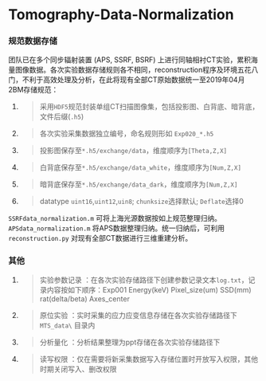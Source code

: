 # Tomography-Data-Normalization

### 规范数据存储

团队已在多个同步辐射装置 (APS, SSRF, BSRF) 上进行同轴相衬CT实验，累积海量图像数据。各次实验数据存储规则各不相同，reconstruction程序及环境五花八门，不利于高效处理及分析，在此将现有全部CT原始数据统一至2019年04月2BM存储规范：

1. > 采用`HDF5`规范封装单组CT扫描图像集，包括投影图、白背底、暗背底，文件后缀(`.h5`)

2. > 各次实验采集数据独立编号，命名规则形如 `Exp020_*.h5`

3. > 投影图保存至`*.h5/exchange/data`，维度顺序为`[Theta,Z,X]`

4. > 白背底保存至`*.h5/exchange/data_white`，维度顺序为`[Num,Z,X]`

5. > 暗背底保存至`*.h5/exchange/data_dark`，维度顺序为`[Num,Z,X]`

6. > datatype `uint16`,`uint12`,`uin8`; `chunksize`选择默认; `Deflate`选择0

`SSRFdata_normalization.m` 可将上海光源数据按如上规范整理归纳。 `APSdata_normalization.m` 将APS数据整理归纳。统一归纳后，可利用`reconstruction.py` 对现有全部CT数据进行三维重建分析。

### 其他

1. > 实验参数记录 ：在各次实验存储路径下创建参数记录文本`log.txt`，记录内容按如下顺序：Exp001 Energy(keV) Pixel_size(um) SSD(mm) rat(delta/beta) Axes_center 

2. > 原位实验 ：实时采集的应力应变信息存储在各次实验存储路径下 `MTS_data\` 目录内

3. > 分析量化 ：分析结果整理为ppt存储在各次实验存储路径下

4. > 读写权限 ：仅在需要将新采集数据写入存储位置时开放写入权限，其他时期关闭写入、删改权限
